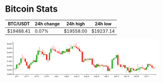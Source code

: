 # Bitcoin Stats

BTC/USDT|24h change|24h high|24h low|
|---|---|---|---|
|$19488.41|0.07%|$19558.00|$19237.14|

<img src="./chart.svg">
